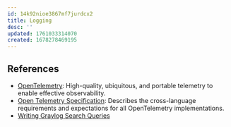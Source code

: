 ```yaml
---
id: 14k92nioe3867mf7jurdcx2
title: Logging
desc: ''
updated: 1761033314070
created: 1678278469195
---
```


## References

- [OpenTelemetry](https://opentelemetry.io/): High-quality, ubiquitous, and portable telemetry to enable effective observability.
- [Open Telemetry Specification](https://github.com/open-telemetry/opentelemetry-specification): Describes the cross-language requirements and expectations for all OpenTelemetry implementations.
- [Writing Graylog Search Queries](https://go2docs.graylog.org/current/making_sense_of_your_log_data/writing_search_queries.html)
